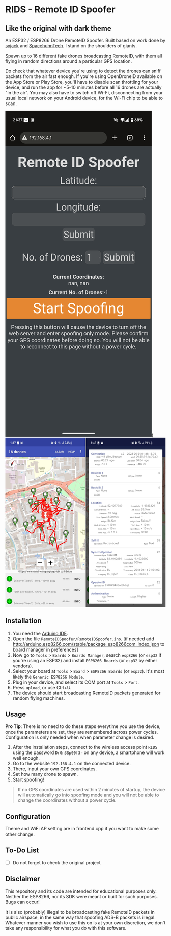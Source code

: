 # RIDS - Remote ID Spoofer 
## Like the original with dark theme

An ESP32 / ESP8266 Drone RemoteID Spoofer.
Built based on work done by [sxjack](https://github.com/sxjack/uav_electronic_ids) and [SpacehuhnTech](https://github.com/SpacehuhnTech/esp8266_deauther).
I stand on the shoulders of giants.

Spawn up to 16 different fake drones broadcasting RemoteID, with them all flying in random directions around a particular GPS location.

Do check that whatever device you're using to detect the drones can sniff packets from the air fast enough.
If you're using OpenDroneID available on the App Store or Play Store, you'll have to disable scan throttling for your device, and run the app for ~5-10 minutes before all 16 drones are actually "in the air".
You may also have to switch off Wi-Fi, disconnecting from your usual local network on your Android device, for the Wi-Fi chip to be able to scan.

![Logo](images/Dark.png))
<br>
![Logo](images/OpenDroneID.jpg)

## Installation

1. You need the [Arduino IDE](https://www.arduino.cc/en/software).
2. Open the file `RemoteIDSpoofer/RemoteIDSpoofer.ino`. [if needed add http://arduino.esp8266.com/stable/package_esp8266com_index.json to board manager in preferences] 
3. Now go to `Tools` > `Boards` > `Boards Manager`, search `esp8266` (or `esp32` if you're using an ESP32) and install `ESP8266 Boards` (or `esp32` by either vendors).
4. Select your board at `Tools` > `Board` > `ESP8266 Boards` (or `esp32`). It's most likely the `Generic ESP8266 Module`.
5. Plug in your device, and select its COM port at `Tools` > `Port`.
6. Press `upload`, or use Ctrl+U.
7. The device should start broadcasting RemoteID packets generated for random flying machines.

## Usage

**Pro Tip**:
There is no need to do these steps everytime you use the device, once the parameters are set, they are remembered across power cycles.
Configuration is only needed when when parameter change is desired.

1. After the installation steps, connect to the wireless access point `RIDS` using the password `Dr0n3Sp00f3r` on any device, a smartphone will work well enough.
2. Go to the website `192.168.4.1` on the connected device.
3. There, input your own GPS coordinates.
4. Set how many drone to spawn.
5. Start spoofing!

> If no GPS coordinates are used within 2 minutes of startup, the device will automatically go into spoofing mode and you will not be able to change the coordinates without a power cycle.

## Configuration

Theme and WiFi AP setting are in frontend.cpp if you want to make some other change.

## To-Do List

- [ ] Do not forget to check the original project

## Disclaimer

This repository and its code are intended for educational purposes only.
Neither the ESP8266, nor its SDK were meant or built for such purposes.
Bugs can occur!

It is also (probably) illegal to be broadcasting fake RemoteID packets in public airspace, in the same way that spoofing ADS-B packets is illegal.
Whatever manner you wish to use this on is at your own discretion, we don't take any responsibility for what you do with this software.
